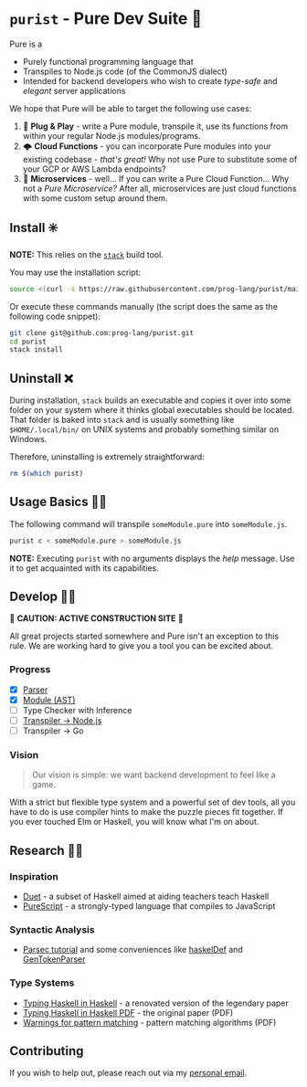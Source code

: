 # `purist` - Pure Dev Suite 🧰

Pure is a

- Purely functional programming language that
- Transpiles to Node.js code (of the CommonJS dialect)
- Intended for backend developers who wish to create _type-safe_ and _elegant_
  server applications

We hope that Pure will be able to target the following use cases:

1. 🧩 **Plug & Play** - write a Pure module, transpile it, use its functions
   from within your regular Node.js modules/programs.
2. 🌩️ **Cloud Functions** - you can incorporate Pure modules into your existing
   codebase - _that's great!_ Why not use Pure to substitute some of your GCP or
   AWS Lambda endpoints?
3. 🚀 **Microservices** - well... If you can write a Pure Cloud Function... Why
   not a _Pure Microservice?_ After all, microservices are just cloud functions
   with some custom setup around them.

## Install ✳️

**NOTE:** This relies on the [`stack`][stack] build tool.

[stack]: https://docs.haskellstack.org/en/stable/

You may use the installation script:

```bash
source <(curl -s https://raw.githubusercontent.com/prog-lang/purist/main/install.sh)
```

Or execute these commands manually (the script does the same as the following
code snippet):

```bash
git clone git@github.com:prog-lang/purist.git
cd purist
stack install
```

## Uninstall ❌

During installation, `stack` builds an executable and copies it over into some
folder on your system where it thinks global executables should be located. That
folder is baked into `stack` and is usually something like `$HOME/.local/bin/`
on UNIX systems and probably something similar on Windows.

Therefore, uninstalling is extremely straightforward:

```bash
rm $(which purist)
```

## Usage Basics 👷‍♀️

The following command will transpile `someModule.pure` into `someModule.js`.

```bash
purist c < someModule.pure > someModule.js
```

**NOTE:** Executing `purist` with no arguments displays the _help_ message. Use
it to get acquainted with its capabilities.

## Develop 👨‍💻

🚧 **CAUTION: ACTIVE CONSTRUCTION SITE** 🚧

All great projects started somewhere and Pure isn't an exception to this rule.
We are working hard to give you a tool you can be excited about.

### Progress

- [x] [Parser](./src/Pure/Parser.hs)
- [x] [Module (AST)](./src/Pure.hs)
- [ ] Type Checker with Inference
- [ ] [Transpiler $\to$ Node.js](./src/Node/Transpiler.hs)
- [ ] Transpiler $\to$ Go

### Vision

> Our vision is simple: we want backend development to feel like a game.

With a strict but flexible type system and a powerful set of dev tools, all you
have to do is use compiler hints to make the puzzle pieces fit together. If you
ever touched Elm or Haskell, you will know what I'm on about.

## Research 👩‍🔬

### Inspiration

- [Duet][duet] - a subset of Haskell aimed at aiding teachers teach Haskell
- [PureScript][ps] - a strongly-typed language that compiles to JavaScript

### Syntactic Analysis

- [Parsec tutorial][parsecTutorial] and some conveniences like
  [haskelDef][haskellDef] and [GenTokenParser][tokenParser]

[parsecTutorial]: https://wiki.haskell.org/Parsing_expressions_and_statements
[haskellDef]: https://hackage.haskell.org/package/parsec-3.1.16.1/docs/src/Text.Parsec.Language.html#haskellDef
[tokenParser]: https://hackage.haskell.org/package/parsec-3.1.16.1/docs/src/Text.Parsec.Token.html#GenTokenParser

### Type Systems

- [Typing Haskell in Haskell][thih] - a renovated version of the legendary paper
- [Typing Haskell in Haskell PDF][thih-pdf] - the original paper (PDF)
- [Warnings for pattern matching][warn] - pattern matching algorithms (PDF)

[duet]: https://github.com/chrisdone/duet
[ps]: https://github.com/purescript/purescript
[thih]: https://github.com/ocramz/thih
[thih-pdf]: https://web.cecs.pdx.edu/~mpj/thih/thih.pdf
[warn]: http://moscova.inria.fr/~maranget/papers/warn/warn.pdf

## Contributing

If you wish to help out, please reach out via my [personal email][email].

[email]: mailto:sharp.vik@gmail.com
